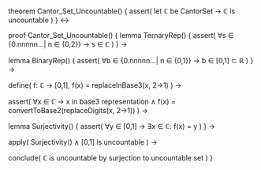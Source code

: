 theorem Cantor_Set_Uncountable() {
  assert(
    let ℂ be CantorSet →
    ℂ is uncountable
  )
} ↔

proof Cantor_Set_Uncountable() {
  lemma TernaryRep() {
    assert(
      ∀s ∈ {0.nnnnn...| n ∈ {0,2}} → s ∈ ℂ
    )
  } →
  
  lemma BinaryRep() {
    assert(
      ∀b ∈ {0.nnnnn...| n ∈ {0,1}} → b ∈ [0,1] ⊂ ℝ
    )
  } →
  
  define(
    f: ℂ → [0,1],
    f(x) = replaceInBase3(x, 2→1)
  ) →
  
  assert(
    ∀x ∈ ℂ →
    x in base3 representation ∧
    f(x) = convertToBase2(replaceDigits(x, 2→1))
  ) →
  
  lemma Surjectivity() {
    assert(
      ∀y ∈ [0,1] → ∃x ∈ ℂ: f(x) = y
    )
  } →
  
  apply(
    Surjectivity() ∧
    [0,1] is uncountable
  ) →
  
  conclude(
    ℂ is uncountable by surjection to uncountable set
  )
}